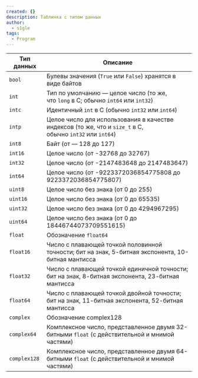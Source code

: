 ```yaml
---
created: {}
description: Табличка с типом данных
author:
  - s1gle
tags:
  - Program
---
```

| Тип данных| Описание |
| --- | --- |
| `bool` | Булевы значения (`True` или `False`) хранятся в виде байтов |
| `int` | Тип по умолчанию — целое число (то же, что `long` в C; обычно `int64` или `int32`) |
| `intc` | Идентичный `int` в C (обычно `int32` или `int64`) |
| `intp` | Целое число для использования в качестве индексов (то же, что и `size_t` в C, обычно `int32` или `int64`) |
| `int8` | Байт (от — 128 до 127) |
| `int16` | Целое число (от -32768 до 32767) |
| `int32` | Целое число (от -2147483648 до 2147483647) |
| `int64` | Целое число (от -9223372036854775808 до 9223372036854775807) |
| `uint8` | Целое число без знака (от 0 до 255) |
| `uint16` | Целое число без знака (от 0 до 65535) |
| `uint32` | Целое число без знака (от 0 до 4294967295) |
| `uint64` | Целое число без знака (от 0 до 18446744073709551615) |
| `float` | Обозначение `float64` |
| `float16` | Число с плавающей точкой половинной точности; бит на знак, 5-битная экспонента, 10-битная мантисса |
| `float32` | Число с плавающей точкой единичной точности; бит на знак, 8-битная экспонента, 23-битная мантисса|
| `float64` | Число с плавающей точкой двойной точности; бит на знак, 11-битная экспонента, 52-битная мантисса|
| `complex` | Обозначение complex128 |
| `complex64` | Комплексное число, представленное двумя 32-битными `float` (с действительной и мнимой частями)|
| `complex128` | Комплексное число, представленное двумя 64-битными `float` (с действительной и мнимой частями)|